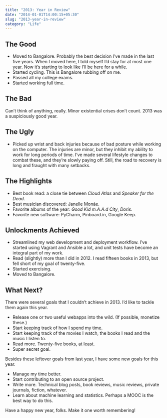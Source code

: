 ```yaml
---
title: "2013: Year in Review"
date: "2014-01-01T14:00:15+05:30"
slug: "2013-year-in-review"
category: "Life"
---
```


## The Good

*   Moved to Bangalore. Probably the best decision I’ve made in the last five years. When I moved here, I told myself I’d stay for at most one year. Now it’s starting to look like I’ll be here for a while.
*   Started cycling. This is Bangalore rubbing off on me.
*   Passed all my college exams.
*   Started working full time.

## The Bad

Can’t think of anything, really. Minor existential crises don’t count. 2013 was a suspiciously good year.

## The Ugly

*   Picked up wrist and back injuries because of bad posture while working on the computer. The injuries are minor, but they inhibit my ability to work for long periods of time. I’ve made several lifestyle changes to combat these, and they’re slowly paying off. Still, the road to recovery is long and fraught with many setbacks.

## The Highlights

*   Best book read: a close tie between _Cloud Atlas_ and _Speaker for the Dead_.
*   Best musician discovered: Janelle Monáe.
*   Favorite albums of the year: _Good Kid m.A.A.d City_, _Doris_.
*   Favorite new software: PyCharm, Pinboard.in, Google Keep.

## Unlockments Achieved

*   Streamlined my web development and deployment workflow. I’ve started using Vagrant and Ansible a lot, and unit tests have become an integral part of my work.
*   Read (slightly) more than I did in 2012. I read fifteen books in 2013, but fell short of my goal of twenty-five.
*   Started exercising.
*   Moved to Bangalore.

## What Next?

There were several goals that I couldn’t achieve in 2013. I’d like to tackle them again this year.

*   Release one or two useful webapps into the wild. (If possible, monetize these.)
*   Start keeping track of how I spend my time.
*   Start keeping track of the movies I watch, the books I read and the music I listen to.
*   Read more. Twenty-five books, at least.
*   Super secret goal.

Besides these leftover goals from last year, I have some new goals for this year.

*   Manage my time better.
*   Start contributing to an open source project.
*   Write more. Technical blog posts, book reviews, music reviews, private journals, fiction, whatever.
*   Learn about machine learning and statistics. Perhaps a MOOC is the best way to do this.

Have a happy new year, folks. Make it one worth remembering!